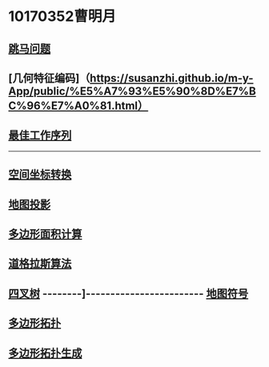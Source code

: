 10170352曹明月
==============
[跳马问题](https://susanzhi.github.io/m-y-App/public/tiaoma.html)
-------------------------------------------------------------------------------
[几何特征编码]（https://susanzhi.github.io/m-y-App/public/%E5%A7%93%E5%90%8D%E7%BC%96%E7%A0%81.html）
---------------------------------------------------------------
[最佳工作序列](https://susanzhi.github.io/m-y-App/public/%E5%BA%8F%E5%88%97)
-------------------------------------------
---------------------------------------
[空间坐标转换](https://susanzhi.github.io/m-y-App/public/%E7%A9%BA%E9%97%B4%E5%B9%B3%E9%9D%A2%E5%9D%90%E6%A0%87%E5%8F%98%E6%8D%A2.html/%E7%A9%BA%E9%97%B4%E5%B9%B3%E9%9D%A2%E5%9D%90%E6%A0%87%E5%8F%98%E6%8D%A2.html)
-------------------------------------------------
[地图投影](https://susanzhi.github.io/m-y-App/public/mapprojection.html)
----------------
[多边形面积计算](https://susanzhi.github.io/m-y-App/public/%E5%A4%9A%E8%BE%B9%E5%BD%A2%E9%9D%A2%E7%A7%AF%E8%AE%A1%E7%AE%97.html)
------------------------
[道格拉斯算法](https://susanzhi.github.io/m-y-App/public/DP.html)
----------------------
[四叉树](https://susanzhi.github.io/m-y-App/public/DP.html)
--------]------------------------
[地图符号](https://susanzhi.github.io/m-y-App/public/%E5%9C%B0%E5%9B%BE%E7%AC%A6%E5%8F%B7.html)
-------------------
[多边形拓扑](https://susanzhi.github.io/m-y-App/public/%E5%A4%9A%E8%BE%B9%E5%BD%A2%E6%8B%93%E6%89%91%E7%94%9F%E6%88%90.htmll)
-------------------------
[多边形拓扑生成](https://susanzhi.github.io/m-y-App/public/%E7%9F%A2%E9%87%8F%E8%BD%AC%E6%A0%85%E6%A0%BC.html)
------------------------
